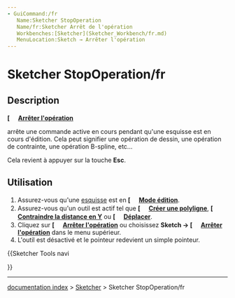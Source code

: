 ```yaml
---
- GuiCommand:/fr
   Name:Sketcher StopOperation
   Name/fr:Sketcher Arrêt de l'opération
   Workbenches:[Sketcher](Sketcher_Workbench/fr.md)
   MenuLocation:Sketch → Arrêter l'opération
---
```


# Sketcher StopOperation/fr

## Description


**[<img src=images/Sketcher_StopOperation.svg style="width:16px"> [Arrêter l'opération](Sketcher_StopOperation/fr.md)**

arrête une commande active en cours pendant qu\'une esquisse est en cours d\'édition. Cela peut signifier une opération de dessin, une opération de contrainte, une opération B-spline, etc\...

Cela revient à appuyer sur la touche **Esc**.

## Utilisation

1.  Assurez-vous qu\'une [esquisse](Sketch/fr.md) est en **[<img src=images/Sketcher_EditSketch.svg style="width:16px"> [Mode édition](Sketcher_EditSketch/fr.md)**.
2.  Assurez-vous qu\'un outil est actif tel que **[<img src=images/Sketcher_CreatePolyline.svg style="width:16px"> [Créer une polyligne](Sketcher_CreatePolyline/fr.md)**, **[<img src=images/Sketcher_ConstrainDistanceY.svg style="width:16px"> [Contraindre la distance en Y](Sketcher_ConstrainDistanceY/fr.md)** ou **[<img src=images/Sketcher_Move.svg style="width:16px"> [Déplacer](Sketcher_Move/fr.md)**.
3.  Cliquez sur **[<img src=images/Sketcher_StopOperation.svg style="width:16px"> [Arrêter l'opération](Sketcher_StopOperation/fr.md)** ou choisissez **Sketch → [<img src=images/Sketcher_StopOperation.svg style="width:16px"> [Arrêter l'opération](Sketcher_StopOperation/fr.md)** dans le menu supérieur.
4.  L\'outil est désactivé et le pointeur redevient un simple pointeur.


{{Sketcher Tools navi

}}

---
[documentation index](../README.md) > [Sketcher](Sketcher_Workbench.md) > Sketcher StopOperation/fr
